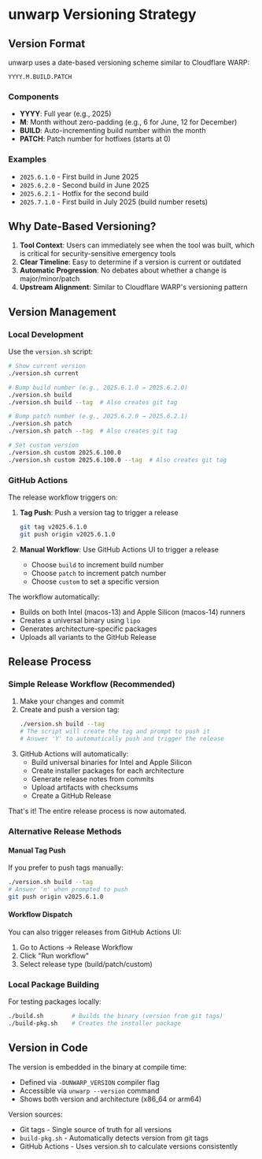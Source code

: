 # unwarp Versioning Strategy

## Version Format

unwarp uses a date-based versioning scheme similar to Cloudflare WARP:

```
YYYY.M.BUILD.PATCH
```

### Components

- **YYYY**: Full year (e.g., 2025)
- **M**: Month without zero-padding (e.g., 6 for June, 12 for December)
- **BUILD**: Auto-incrementing build number within the month
- **PATCH**: Patch number for hotfixes (starts at 0)

### Examples

- `2025.6.1.0` - First build in June 2025
- `2025.6.2.0` - Second build in June 2025
- `2025.6.2.1` - Hotfix for the second build
- `2025.7.1.0` - First build in July 2025 (build number resets)

## Why Date-Based Versioning?

1. **Tool Context**: Users can immediately see when the tool was built, which is critical for security-sensitive emergency tools
2. **Clear Timeline**: Easy to determine if a version is current or outdated
3. **Automatic Progression**: No debates about whether a change is major/minor/patch
4. **Upstream Alignment**: Similar to Cloudflare WARP's versioning pattern

## Version Management

### Local Development

Use the `version.sh` script:

```bash
# Show current version
./version.sh current

# Bump build number (e.g., 2025.6.1.0 → 2025.6.2.0)
./version.sh build
./version.sh build --tag  # Also creates git tag

# Bump patch number (e.g., 2025.6.2.0 → 2025.6.2.1)
./version.sh patch
./version.sh patch --tag  # Also creates git tag

# Set custom version
./version.sh custom 2025.6.100.0
./version.sh custom 2025.6.100.0 --tag  # Also creates git tag
```

### GitHub Actions

The release workflow triggers on:

1. **Tag Push**: Push a version tag to trigger a release
   ```bash
   git tag v2025.6.1.0
   git push origin v2025.6.1.0
   ```

2. **Manual Workflow**: Use GitHub Actions UI to trigger a release
   - Choose `build` to increment build number
   - Choose `patch` to increment patch number
   - Choose `custom` to set a specific version

The workflow automatically:
- Builds on both Intel (macos-13) and Apple Silicon (macos-14) runners
- Creates a universal binary using `lipo`
- Generates architecture-specific packages
- Uploads all variants to the GitHub Release

## Release Process

### Simple Release Workflow (Recommended)

1. Make your changes and commit
2. Create and push a version tag:
   ```bash
   ./version.sh build --tag
   # The script will create the tag and prompt to push it
   # Answer 'Y' to automatically push and trigger the release
   ```
3. GitHub Actions will automatically:
   - Build universal binaries for Intel and Apple Silicon
   - Create installer packages for each architecture
   - Generate release notes from commits
   - Upload artifacts with checksums
   - Create a GitHub Release

That's it! The entire release process is now automated.

### Alternative Release Methods

#### Manual Tag Push
If you prefer to push tags manually:
```bash
./version.sh build --tag
# Answer 'n' when prompted to push
git push origin v2025.6.1.0
```

#### Workflow Dispatch
You can also trigger releases from GitHub Actions UI:
1. Go to Actions → Release Workflow
2. Click "Run workflow"
3. Select release type (build/patch/custom)

### Local Package Building

For testing packages locally:
```bash
./build.sh        # Builds the binary (version from git tags)
./build-pkg.sh    # Creates the installer package
```

## Version in Code

The version is embedded in the binary at compile time:
- Defined via `-DUNWARP_VERSION` compiler flag
- Accessible via `unwarp --version` command
- Shows both version and architecture (x86_64 or arm64)

Version sources:
- Git tags - Single source of truth for all versions
- `build-pkg.sh` - Automatically detects version from git tags
- GitHub Actions - Uses version.sh to calculate versions consistently

